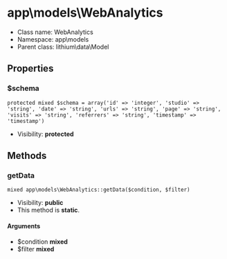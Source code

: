 app\models\WebAnalytics
===============






* Class name: WebAnalytics
* Namespace: app\models
* Parent class: lithium\data\Model





Properties
----------


### $schema

    protected mixed $schema = array('id' => 'integer', 'studio' => 'string', 'date' => 'string', 'urls' => 'string', 'page' => 'string', 'visits' => 'string', 'referrers' => 'string', 'timestamp' => 'timestamp')





* Visibility: **protected**


Methods
-------


### getData

    mixed app\models\WebAnalytics::getData($condition, $filter)





* Visibility: **public**
* This method is **static**.


#### Arguments
* $condition **mixed**
* $filter **mixed**


